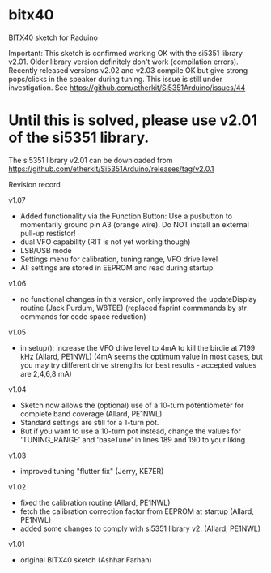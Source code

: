 # bitx40
BITX40 sketch for Raduino

Important:
This sketch is confirmed working OK with the si5351 library v2.01.
Older library version definitely don't work (compilation errors).
Recently released versions v2.02 and v2.03 compile OK but give strong pops/clicks in the speaker during tuning.
This issue is still under investigation. See https://github.com/etherkit/Si5351Arduino/issues/44
# Until this is solved, please use v2.01 of the si5351 library.
The si5351 library v2.01 can be downloaded from https://github.com/etherkit/Si5351Arduino/releases/tag/v2.0.1

Revision record

v1.07
- Added functionality via the Function Button:
  Use a pusbutton to momentarily ground pin A3 (orange wire). Do NOT install an external pull-up restistor!
- dual VFO capability (RIT is not yet working though)
- LSB/USB mode
- Settings menu for calibration, tuning range, VFO drive level
- All settings are stored in EEPROM and read during startup

v1.06
- no functional changes in this version, only improved the updateDisplay routine (Jack Purdum, W8TEE)
  (replaced fsprint commmands by str commands for code space reduction)

v1.05
- in setup(): increase the VFO drive level to 4mA to kill the birdie at 7199 kHz (Allard, PE1NWL)
  (4mA seems the optimum value in most cases, but you may try different drive strengths for best results -
  accepted values are 2,4,6,8 mA)

v1.04
- Sketch now allows the (optional) use of a 10-turn potentiometer for complete band coverage (Allard, PE1NWL)
- Standard settings are still for a 1-turn pot.
- But if you want to use a 10-turn pot instead, change the values for 'TUNING_RANGE' and 'baseTune'
  in lines 189 and 190 to your liking
  
v1.03
- improved tuning "flutter fix" (Jerry, KE7ER)

v1.02
- fixed the calibration routine (Allard, PE1NWL)
- fetch the calibration correction factor from EEPROM at startup (Allard, PE1NWL)
- added some changes to comply with si5351 library v2. (Allard, PE1NWL)

v1.01
- original BITX40 sketch (Ashhar Farhan)
